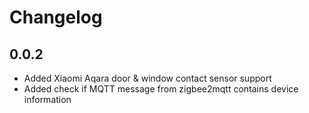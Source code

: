 # Changelog

## 0.0.2
- Added Xiaomi Aqara door & window contact sensor support
- Added check if MQTT message from zigbee2mqtt contains device information